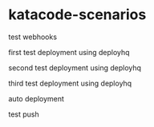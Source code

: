 # katacode-scenarios

test webhooks

first test deployment using deployhq

second test deployment using deployhq

third test deployment using deployhq

auto deployment

test push
